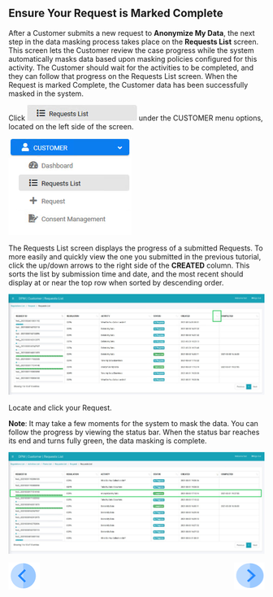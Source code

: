 ## Ensure Your Request is Marked Complete

After a Customer submits a new request to **Anonymize My Data**, the next step in the data masking process takes place on the **Requests List** screen. This screen lets the Customer review the case progress while the system automatically masks data based upon masking policies configured for this activity. The Customer should wait for the activities to be completed, and they can follow that progress on the Requests List screen. When the Request is marked Complete, the Customer data has been successfully masked in the system.

Click ![image](../images/06_9_Purging_RequestList_LeftPanel.jpg) under the CUSTOMER menu options, located on the left side of the screen. 

![image](../images/CUSTOMER_RequestList_LeftPanel.png)     

The Requests List screen displays the progress of a submitted Requests. To more easily and quickly view the one you submitted in the previous tutorial, click the up/down arrows to the right side of the **CREATED** column. This sorts the list by submission time and date, and the most recent should display at or near the top row when sorted by descending order. 

![image](../images/05_3_Masking_RequestList_Main.jpg)

Locate and click your Request.

**Note**: It may take a few moments for the system to mask the data. You can follow the progress by viewing the status bar. When the status bar reaches its end and turns fully green, the data masking is complete.

![image](../images/05_3_Masking_RequestList_Sorted.jpg)


[![Previous](../images/Previous.png)]( 03_04_Masking_Submit_a_Request_to_Mask.md)[<img align="right" width="60" height="54" src="../images/Next.png">](03_06_Masking_Review_Your_Data.md)
